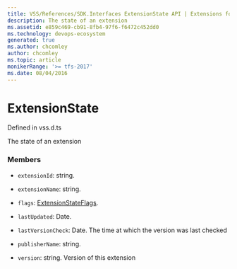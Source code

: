 ```yaml
---
title: VSS/References/SDK.Interfaces ExtensionState API | Extensions for Azure DevOps Services
description: The state of an extension
ms.assetid: e859c469-cb91-8fb4-97f6-f6472c452dd0
ms.technology: devops-ecosystem
generated: true
ms.author: chcomley
author: chcomley
ms.topic: article
monikerRange: '>= tfs-2017'
ms.date: 08/04/2016
---
```


# ExtensionState

Defined in vss.d.ts


The state of an extension 

### Members

* `extensionId`: string. 

* `extensionName`: string. 

* `flags`: [ExtensionStateFlags](../../../VSS/References/SDK_Interfaces/ExtensionStateFlags.md). 

* `lastUpdated`: Date. 

* `lastVersionCheck`: Date. The time at which the version was last checked

* `publisherName`: string. 

* `version`: string. Version of this extension

